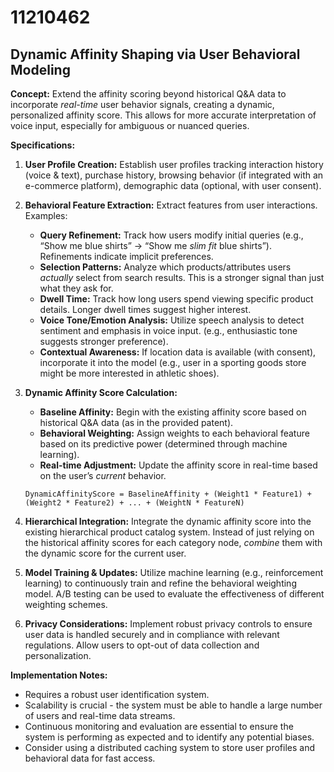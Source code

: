 # 11210462

## Dynamic Affinity Shaping via User Behavioral Modeling

**Concept:** Extend the affinity scoring beyond historical Q&A data to incorporate *real-time* user behavior signals, creating a dynamic, personalized affinity score. This allows for more accurate interpretation of voice input, especially for ambiguous or nuanced queries.

**Specifications:**

1.  **User Profile Creation:** Establish user profiles tracking interaction history (voice & text), purchase history, browsing behavior (if integrated with an e-commerce platform), demographic data (optional, with user consent).

2.  **Behavioral Feature Extraction:** Extract features from user interactions. Examples:
    *   **Query Refinement:** Track how users modify initial queries (e.g., “Show me blue shirts” -> “Show me *slim fit* blue shirts”).  Refinements indicate implicit preferences.
    *   **Selection Patterns:** Analyze which products/attributes users *actually* select from search results.  This is a stronger signal than just what they ask for.
    *   **Dwell Time:** Track how long users spend viewing specific product details. Longer dwell times suggest higher interest.
    *   **Voice Tone/Emotion Analysis:** Utilize speech analysis to detect sentiment and emphasis in voice input.  (e.g., enthusiastic tone suggests stronger preference).
    *   **Contextual Awareness:** If location data is available (with consent), incorporate it into the model (e.g., user in a sporting goods store might be more interested in athletic shoes).

3.  **Dynamic Affinity Score Calculation:**
    *   **Baseline Affinity:** Begin with the existing affinity score based on historical Q&A data (as in the provided patent).
    *   **Behavioral Weighting:**  Assign weights to each behavioral feature based on its predictive power (determined through machine learning).
    *   **Real-time Adjustment:**  Update the affinity score in real-time based on the user’s *current* behavior.

    ```pseudocode
    DynamicAffinityScore = BaselineAffinity + (Weight1 * Feature1) + (Weight2 * Feature2) + ... + (WeightN * FeatureN)
    ```

4.  **Hierarchical Integration:** Integrate the dynamic affinity score into the existing hierarchical product catalog system.  Instead of just relying on the historical affinity scores for each category node, *combine* them with the dynamic score for the current user.

5.  **Model Training & Updates:** Utilize machine learning (e.g., reinforcement learning) to continuously train and refine the behavioral weighting model.  A/B testing can be used to evaluate the effectiveness of different weighting schemes.

6.  **Privacy Considerations:**  Implement robust privacy controls to ensure user data is handled securely and in compliance with relevant regulations.  Allow users to opt-out of data collection and personalization.



**Implementation Notes:**

*   Requires a robust user identification system.
*   Scalability is crucial - the system must be able to handle a large number of users and real-time data streams.
*   Continuous monitoring and evaluation are essential to ensure the system is performing as expected and to identify any potential biases.
*   Consider using a distributed caching system to store user profiles and behavioral data for fast access.